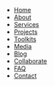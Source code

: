 <nav>
  <ul>
    <li><a href="{{ '/' | relative_url }}">Home</a></li>
    <li><a href="{{ '/about/' | relative_url }}">About</a></li>
    <li><a href="{{ '/services/' | relative_url }}">Services</a></li>
    <li><a href="{{ '/projects/' | relative_url }}">Projects</a></li>
    <li class="dropdown">
      <a href="{{ '/toolkits/' | relative_url }}">Toolkits</a>
      <ul class="dropdown-menu">
        <li><a href="{{ '/toolkits/#notebooks' }}">📓 Notebooks</a></li>
        <li><a href="{{ '/toolkits/#cheat-sheets' }}">📚 Cheat Sheets</a></li>
        <li><a href="{{ '/toolkits/#study-planners' }}">🗓️ Study Planners</a></li>
        <li><a href="{{ '/toolkits/#interactive-demos' }}">🛠️ Interactive Demos</a></li>
        <li><a href="{{ '/ebooks/' | relative_url }}">📘 E-Books</a></li>
        <li><a href="{{ '/resources/' | relative_url }}">🧠 Resources</a></li>
      </ul>
    </li>
    <li><a href="{{ '/media/' | relative_url }}">Media</a></li>
    <li><a href="{{ '/blog/' | relative_url }}" class="{% if page.url == '/blog/' %}active{% endif %}">Blog</a></li>
    <li><a href="{{ '/collaborate/' | relative_url }}">Collaborate</a></li>
    <li><a href="{{ '/faq/' | relative_url }}">FAQ</a></li>
    <li><a href="{{ '/contact/' | relative_url }}">Contact</a></li>
  </ul>
</nav>

<style>
/* Dropdown styling */
nav ul li.dropdown {
  position: relative;
}
nav ul li .dropdown-menu {
  display: none;
  position: absolute;
  top: 100%;
  left: 0;
  background: white;
  padding: 10px 0;
  list-style: none;
  border-radius: 8px;
  box-shadow: 0 4px 10px rgba(0,0,0,0.1);
  z-index: 1000;
  min-width: 200px;
}
nav ul li.dropdown:hover .dropdown-menu {
  display: block;
}
.dropdown-menu li a {
  display: block;
  padding: 8px 16px;
  color: #222;
  text-decoration: none;
  font-size: 0.95rem;
}
.dropdown-menu li a:hover {
  background-color: #f0f0f0;
}
</style>
